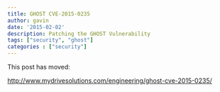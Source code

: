 ```yaml
---
title: GHOST CVE-2015-0235
author: gavin
date: '2015-02-02'
description: Patching the GHOST Vulnerability
tags: ["security", "ghost"]
categories : ["security"]
---
```


This post has moved:

http://www.mydrivesolutions.com/engineering/ghost-cve-2015-0235/
